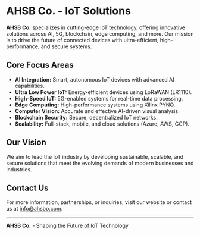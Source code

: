 # AHSB Co. - IoT Solutions

**AHSB Co.** specializes in cutting-edge IoT technology, offering innovative solutions across AI, 5G, blockchain, edge computing, and more. Our mission is to drive the future of connected devices with ultra-efficient, high-performance, and secure systems.

## Core Focus Areas

- **AI Integration:** Smart, autonomous IoT devices with advanced AI capabilities.
- **Ultra Low Power IoT:** Energy-efficient devices using LoRaWAN (LR1110).
- **High-Speed IoT:** 5G-enabled systems for real-time data processing.
- **Edge Computing:** High-performance systems using Xilinx PYNQ.
- **Computer Vision:** Accurate and effective AI-driven visual analysis.
- **Blockchain Security:** Secure, decentralized IoT networks.
- **Scalability:** Full-stack, mobile, and cloud solutions (Azure, AWS, GCP).

## Our Vision

We aim to lead the IoT industry by developing sustainable, scalable, and secure solutions that meet the evolving demands of modern businesses and industries.

## Contact Us

For more information, partnerships, or inquiries, visit our website or contact us at info@ahsbo.com.

---

**AHSB Co.** - Shaping the Future of IoT Technology
